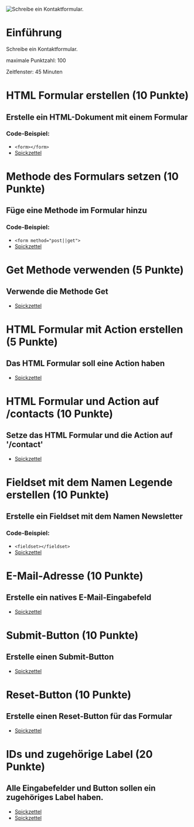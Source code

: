 ![Schreibe ein Kontaktformular.](https://techstarter.de/wp-content/uploads/2022/04/AWS_Restart_Logo_RGB.png)
# Einführung
Schreibe ein Kontaktformular.

maximale Punktzahl: 100

Zeitfenster: 45 Minuten

# HTML Formular erstellen (10 Punkte)
## Erstelle ein HTML-Dokument mit einem Formular

### Code-Beispiel:
* `<form></form>`
* [Spickzettel](https://www.w3schools.com/html/html_forms.asp) 

# Methode des Formulars setzen (10 Punkte)
## Füge eine Methode im Formular hinzu

### Code-Beispiel:
* `<form method="post||get">`
* [Spickzettel](https://www.w3schools.com/tags/att_form_method.asp) 

# Get Methode verwenden (5 Punkte)
## Verwende die Methode Get

* [Spickzettel](https://www.w3schools.com/tags/att_form_method.asp) 

# HTML Formular mit Action erstellen (5 Punkte)
## Das HTML Formular soll eine Action haben

* [Spickzettel](https://www.w3schools.com/tags/att_form_method.asp) 

# HTML Formular und Action auf /contacts (10 Punkte)
## Setze das HTML Formular und die Action auf '/contact'

* [Spickzettel](https://www.w3schools.com/tags/att_form_method.asp) 

# Fieldset mit dem Namen Legende erstellen (10 Punkte)
## Erstelle ein Fieldset mit dem Namen Newsletter

### Code-Beispiel:
* `<fieldset></fieldset>`
* [Spickzettel](https://www.w3schools.com/tags/tag_fieldset.asp) 

# E-Mail-Adresse (10 Punkte)
## Erstelle ein natives E-Mail-Eingabefeld

* [Spickzettel](https://www.w3schools.com/tags/tag_input.asp) 

# Submit-Button (10 Punkte)
## Erstelle einen Submit-Button

* [Spickzettel](https://www.w3schools.com/tags/att_input_type_submit.asp) 

# Reset-Button (10 Punkte)
## Erstelle einen Reset-Button für das Formular

* [Spickzettel](https://www.w3schools.com/html/tryit.asp?filename=tryhtml_input_reset) 

# IDs und zugehörige Label (20 Punkte)
## Alle Eingabefelder und Button sollen ein zugehöriges Label haben.

* [Spickzettel](https://www.w3schools.com/html/html_id.asp) 
* [Spickzettel](https://www.w3schools.com/tags/tag_label.asp) 

